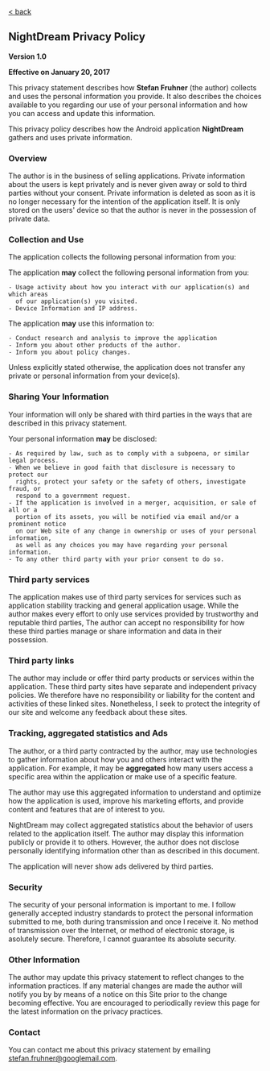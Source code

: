[< back](index.md)

## NightDream Privacy Policy

**Version 1.0**

**Effective on January 20, 2017**

This privacy statement describes how **Stefan Fruhner** (the author)
collects and uses the personal information you provide. It also describes the
choices available to you regarding our use of your personal information and how
you can access and update this information.

This privacy policy describes how the Android application **NightDream**
gathers and uses private information.

### Overview

The author is in the business of selling applications. Private information about
the users is kept privately and is never given away or sold to third parties without your consent.
Private information is deleted as soon as it is no longer necessary for the intention
of the application itself. It is only stored on the users' device so that the author
is never in the possession of private data.

### Collection and Use

The application collects the following personal information from you:

The application **may** collect the following personal information
from you:

    - Usage activity about how you interact with our application(s) and which areas
      of our application(s) you visited.
    - Device Information and IP address.

The application **may** use this information to:

    - Conduct research and analysis to improve the application
    - Inform you about other products of the author.
    - Inform you about policy changes.

Unless explicitly stated otherwise, the application does not transfer any private or
personal information from your device(s).

### Sharing Your Information

Your information will only be shared with third parties in the ways that are
described in this privacy statement.

Your personal information **may** be disclosed:

    - As required by law, such as to comply with a subpoena, or similar legal process.
    - When we believe in good faith that disclosure is necessary to protect our
      rights, protect your safety or the safety of others, investigate fraud, or
      respond to a government request.
    - If the application is involved in a merger, acquisition, or sale of all or a
      portion of its assets, you will be notified via email and/or a prominent notice
      on our Web site of any change in ownership or uses of your personal information,
      as well as any choices you may have regarding your personal information.
    - To any other third party with your prior consent to do so.

### Third party services

The application makes use of third party services for services such as
application stability tracking and general application usage.
While the author makes every effort to only use services provided by trustworthy and
reputable third parties, The author can accept no responsibility for how these third
parties manage or share information and data in their possession.

### Third party links

The author may include or offer third party products or services within the
application. These third party sites have separate and independent
privacy policies. We therefore have no responsibility or liability for the content and
activities of these linked sites. Nonetheless, I seek to protect the integrity of
our site and welcome any feedback about these sites. 

### Tracking, aggregated statistics and Ads

The author, or a third party contracted by the author, may use technologies to
gather information about how you and others interact with the application.
For example, it may be **aggregated** how many users access a specific
area within the application or make use of a specific feature.

The author may use this aggregated information to understand and optimize how the
application is used, improve his marketing efforts, and provide content and features
that are of interest to you.

NightDream may collect aggregated statistics about the behavior of users related
to the application itself.  The author may display this information publicly or
provide it to others. However, the author does not disclose personally identifying
information other than as described in this document.

The application will never show ads delivered by third parties.

### Security

The security of your personal information is important to me.
I follow generally accepted industry standards to protect the personal information
submitted to me, both during transmission and once I receive it.
No method of transmission over the Internet, or method of electronic storage, is
asolutely secure. Therefore, I cannot guarantee its absolute security.

### Other Information

The author may update this privacy statement to reflect changes to the
information practices. If any material changes are made the author will notify you by
by means of a notice on this Site prior to the change becoming effective.
You are encouraged to periodically review this page for the latest information on the
privacy practices.

### Contact

You can contact me about this privacy statement by emailing
[stefan.fruhner@googlemail.com](mailto:stefan.fruhner@googlemail.com).

